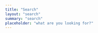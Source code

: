 ```yaml
---
title: "Search"
layout: "search"
summary: "search"
placeholder: "what are you looking for?"
---
```

